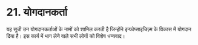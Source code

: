 # 21. योगदानकर्ता

यह सूची उन योगदानकर्ताओं के नामों को शामिल करती है जिन्होंने इन्फोप्साइचिज़्म के विकास में योगदान दिया है। इस कार्य में भाग लेने वाले सभी लोगों को विशेष धन्यवाद।
